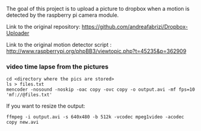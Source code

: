 The goal of this project is to upload a picture to dropbox when a motion is detected by the raspberry pi camera module.


Link to the original repository: https://github.com/andreafabrizi/Dropbox-Uploader

Link to the original motion detector script : http://www.raspberrypi.org/phpBB3/viewtopic.php?t=45235&p=362909

### video time lapse from the pictures

```
cd <directory where the pics are stored>
ls > files.txt
mencoder -nosound -noskip -oac copy -ovc copy -o output.avi -mf fps=10 'mf://@files.txt'
```

If you want to resize the output:

```
ffmpeg -i output.avi -s 640x480 -b 512k -vcodec mpeg1video -acodec copy new.avi
```
